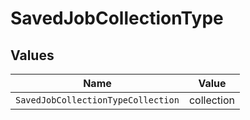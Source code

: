 # SavedJobCollectionType


## Values

| Name                               | Value                              |
| ---------------------------------- | ---------------------------------- |
| `SavedJobCollectionTypeCollection` | collection                         |